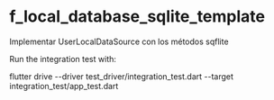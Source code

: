 # f_local_database_sqlite_template

Implementar UserLocalDataSource con los métodos sqflite

Run the integration test with:

flutter drive --driver test_driver/integration_test.dart --target integration_test/app_test.dart
